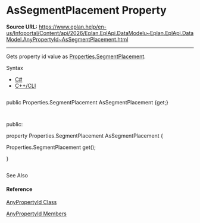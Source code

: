 # AsSegmentPlacement Property

**Source URL:** https://www.eplan.help/en-us/Infoportal/Content/api/2026/Eplan.EplApi.DataModelu~Eplan.EplApi.DataModel.AnyPropertyId~AsSegmentPlacement.html

---

Gets property id value as [Properties.SegmentPlacement](Eplan.EplApi.DataModelu~Eplan.EplApi.DataModel.Properties+SegmentPlacement.html).

Syntax

- [C#](#i-syntax-CS)
- [C++/CLI](#i-syntax-CPP2005)

```
```
public Properties.SegmentPlacement AsSegmentPlacement {get;}
```
```

```
```
public:
property Properties.SegmentPlacement AsSegmentPlacement {
   Properties.SegmentPlacement get();
}
```
```



See Also

#### Reference

[AnyPropertyId Class](Eplan.EplApi.DataModelu~Eplan.EplApi.DataModel.AnyPropertyId.html)
  
[AnyPropertyId Members](Eplan.EplApi.DataModelu~Eplan.EplApi.DataModel.AnyPropertyId_members.html)